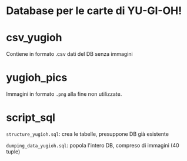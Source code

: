 # Database per le carte di YU-GI-OH! 

# csv_yugioh

Contiene in formato .csv dati del DB senza immagini 

# yugioh_pics

Immagini in formato `.png` alla fine non utilizzate.

# script_sql

`structure_yugioh.sql`: crea le tabelle, presuppone DB già esistente

`dumping_data_yugioh.sql`: popola l'intero DB, compreso di immagini (40 tuple)
